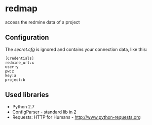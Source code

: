redmap
======

access the redmine data of a project


Configuration
----------------
The *secret.cfg* is ignored and contains your connection data, like this:

    [Credentials]
    redmine_url:x
    user:y
    pw:z
    key:a
    project:b


Used libraries
---------------
- Python 2.7
- ConfigParser - standard lib in 2
- Requests: HTTP for Humans - http://www.python-requests.org